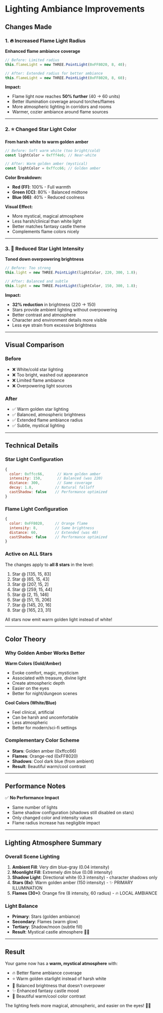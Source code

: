 # Lighting Ambiance Improvements

## Changes Made

### 1. 🔥 Increased Flame Light Radius
**Enhanced flame ambiance coverage**

```javascript
// Before: Limited radius
this.flameLight = new THREE.PointLight(0xFF8020, 8, 40);

// After: Extended radius for better ambiance
this.flameLight = new THREE.PointLight(0xFF8020, 8, 60);
```

**Impact:**
- Flame light now reaches **50% further** (40 → 60 units)
- Better illumination coverage around torches/flames
- More atmospheric lighting in corridors and rooms
- Warmer, cozier ambiance around flame sources

---

### 2. ⭐ Changed Star Light Color
**From harsh white to warm golden amber**

```javascript
// Before: Soft warm white (too bright/cold)
const lightColor = 0xfff4e6; // Near-white

// After: Warm golden amber (mystical)
const lightColor = 0xffcc66; // Golden amber
```

**Color Breakdown:**
- **Red (FF)**: 100% - Full warmth
- **Green (CC)**: 80% - Balanced midtone
- **Blue (66)**: 40% - Reduced coolness

**Visual Effect:**
- More mystical, magical atmosphere
- Less harsh/clinical than white light
- Better matches fantasy castle theme
- Complements flame colors nicely

---

### 3. 💫 Reduced Star Light Intensity
**Toned down overpowering brightness**

```javascript
// Before: Too strong
this.light = new THREE.PointLight(lightColor, 220, 300, 1.8);

// After: Balanced and subtle
this.light = new THREE.PointLight(lightColor, 150, 300, 1.8);
```

**Impact:**
- **32% reduction** in brightness (220 → 150)
- Stars provide ambient lighting without overpowering
- Better contrast and atmosphere
- Character and environment details more visible
- Less eye strain from excessive brightness

---

## Visual Comparison

### Before
- ❌ White/cold star lighting
- ❌ Too bright, washed out appearance
- ❌ Limited flame ambiance
- ❌ Overpowering light sources

### After
- ✅ Warm golden star lighting
- ✅ Balanced, atmospheric brightness
- ✅ Extended flame ambiance radius
- ✅ Subtle, mystical lighting

---

## Technical Details

### Star Light Configuration
```javascript
{
  color: 0xffcc66,      // Warm golden amber
  intensity: 150,       // Balanced (was 220)
  distance: 300,        // Same coverage
  decay: 1.8,          // Natural falloff
  castShadow: false    // Performance optimized
}
```

### Flame Light Configuration
```javascript
{
  color: 0xFF8020,     // Orange flame
  intensity: 8,        // Same brightness
  distance: 60,        // Extended (was 40)
  castShadow: false    // Performance optimized
}
```

### Active on ALL Stars
The changes apply to **all 8 stars** in the level:
1. Star @ [135, 15, 83]
2. Star @ [65, 15, 43]
3. Star @ [207, 15, 2]
4. Star @ [259, 15, 44]
5. Star @ [2, 15, 146]
6. Star @ [51, 15, 206]
7. Star @ [145, 20, 16]
8. Star @ [165, 23, 31]

All stars now emit warm golden light instead of white!

---

## Color Theory

### Why Golden Amber Works Better

**Warm Colors (Gold/Amber)**
- Evoke comfort, magic, mysticism
- Associated with treasure, divine light
- Create atmospheric depth
- Easier on the eyes
- Better for night/dungeon scenes

**Cool Colors (White/Blue)**
- Feel clinical, artificial
- Can be harsh and uncomfortable
- Less atmospheric
- Better for modern/sci-fi settings

### Complementary Color Scheme
- **Stars**: Golden amber (0xffcc66)
- **Flames**: Orange-red (0xFF8020)
- **Shadows**: Cool dark blue (from ambient)
- **Result**: Beautiful warm/cool contrast

---

## Performance Notes

✅ **No Performance Impact**
- Same number of lights
- Same shadow configuration (shadows still disabled on stars)
- Only changed color and intensity values
- Flame radius increase has negligible impact

---

## Lighting Atmosphere Summary

### Overall Scene Lighting
1. **Ambient Fill**: Very dim blue-gray (0.04 intensity)
2. **Moonlight Fill**: Extremely dim blue (0.08 intensity)
3. **Shadow Light**: Directional white (0.3 intensity) - character shadows only
4. **Stars (8x)**: Warm golden amber (150 intensity) - ✨ PRIMARY ILLUMINATION
5. **Flames (30+)**: Orange fire (8 intensity, 60 radius) - 🔥 LOCAL AMBIANCE

### Light Balance
- **Primary**: Stars (golden ambiance)
- **Secondary**: Flames (warm glow)
- **Tertiary**: Shadow/moon (subtle fill)
- **Result**: Mystical castle atmosphere 🏰✨

---

## Result

Your game now has a **warm, mystical atmosphere** with:
- 🔥 Better flame ambiance coverage
- ⭐ Warm golden starlight instead of harsh white
- 💫 Balanced brightness that doesn't overpower
- ✨ Enhanced fantasy castle mood
- 🎨 Beautiful warm/cool color contrast

The lighting feels more magical, atmospheric, and easier on the eyes! 🌟🔥
